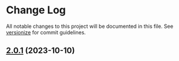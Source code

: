 # Change Log

All notable changes to this project will be documented in this file. See [versionize](https://github.com/versionize/versionize) for commit guidelines.

<a name="2.0.1"></a>
## [2.0.1](https://www.github.com/ITU-BDSA23-GROUP16/Chirp/releases/tag/v2.0.1) (2023-10-10)

